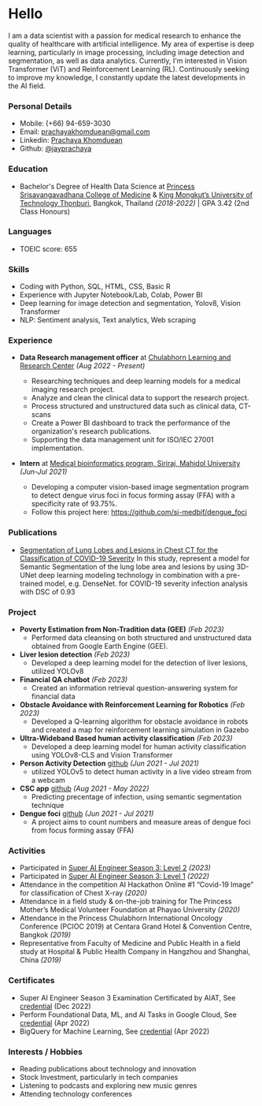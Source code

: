 # Hello
I am a data scientist with a passion for medical research to enhance the quality of healthcare with artificial intelligence. My area of expertise is deep learning, particularly in image processing, including image detection and segmentation, as well as data analytics. Currently, I'm interested in Vision Transformer (ViT) and Reinforcement Learning (RL). Continuously seeking to improve my knowledge, I constantly update the latest developments in the AI field.

### Personal Details
* Mobile: (+66) 94-659-3030
* Email: prachayakhomduean@gmail.com
* Linkedin: [Prachaya Khomduean](https://www.linkedin.com/in/prachaya-khomduean/)
* Github: [@jayprachaya](https://github.com/jayprachaya)

### Education
* Bachelor's Degree of Health Data Science at [Princess Srisavangavadhana College of Medicine](https://pscm.cra.ac.th/) &
[King Mongkut’s University of Technology Thonburi](https://cpe.kmutt.ac.th/programs/bachelor_hds), Bangkok, Thailand *(2018-2022)* | GPA 3.42 (2nd Class Honours)

### Languages
* TOEIC score: 655

### Skills
* Coding with Python, SQL, HTML, CSS, Basic R
* Experience with Jupyter Notebook/Lab, Colab, Power BI
* Deep learning for image detection and segmentation, Yolov8, Vision Transformer
* NLP: Sentiment analysis, Text analytics, Web scraping

### Experience
- **Data Research management officer** at [Chulabhorn Learning and Research Center](https://www.cra.ac.th/en/service/centre_of_learning_and_research) *(Aug 2022 - Present)*
  - Researching techniques and deep learning models for a medical imaging research project.
  - Analyze and clean the clinical data to support the research project.
  - Process structured and unstructured data such as clinical data, CT-scans
  - Create a Power BI dashboard to track the performance of the organization's research publications.
  - Supporting the data management unit for ISO/IEC 27001 implementation.

- **Intern** at [Medical bioinformatics program, Siriraj, Mahidol University](https://www.sidmb.org/) *(Jun-Jul 2021)*
  - Developing a computer vision-based image segmentation program to detect dengue virus foci in focus forming assay (FFA) with a specificity rate of 93.75%.
  - Follow this project here: https://github.com/si-medbif/dengue_foci

### Publications
- [Segmentation of Lung Lobes and Lesions in Chest  CT for the Classification of COVID-19 Severity](https://doi.org/10.21203/rs.3.rs-2466037/v1)
  In this study, represent a model for Semantic Segmentation of the lung lobe area and lesions by using 3D-UNet deep learning modeling technology in combination with a pre-trained model, e.g. DenseNet. for COVID-19 severity infection analysis with DSC of 0.93

### Project
* **Poverty Estimation from Non-Tradition data (GEE)** *(Feb 2023)*
  - Performed data cleansing on both structured and unstructured data obtained from Google Earth Engine (GEE).
* **Liver lesion detection** *(Feb 2023)*
  - Developed a deep learning model for the detection of liver lesions, utilized YOLOv8
* **Financial QA chatbot** *(Feb 2023)*
  - Created an information retrieval question-answering system for financial data
* **Obstacle Avoidance with Reinforcement Learning for Robotics** *(Feb 2023)*
  - Developed a Q-learning algorithm for obstacle avoidance in robots and created a map for reinforcement learning simulation in Gazebo
* **Ultra-Wideband Based human activity classification** *(Feb 2023)*
  - Developed a deep learning model for human activity classification using YOLOv8-CLS and Vision Transformer
* **Person Activity Detection** [github](https://github.com/jayprachaya/ActivityDetect) *(Jun 2021 - Jul 2021)*
  - utilized YOLOv5 to detect human activity in a live video stream from a webcam
* **CSC app** [github](https://github.com/jayprachaya/csc-app) *(Aug 2021 - May 2022)*
  - Predicting precentage of infection, using semantic segmentation technique
* **Dengue foci** [github](https://github.com/jayprachaya/csc-app) *(Jun 2021 - Jul 2021)*
  - A project aims to count numbers and measure areas of dengue foci from focus forming assay (FFA)

### Activities
* Participated in [Super AI Engineer Season 3: Level 2](https://superai.aiat.or.th/) *(2023)*
* Participated in [Super AI Engineer Season 3: Level 1](https://superai.aiat.or.th/) *(2022)*
* Attendance in the competition AI Hackathon Online #1 “Covid-19 Image” for classification of Chest X-ray *(2020)*
* Attendance in a field study & on-the-job training for The Princess Mother’s Medical Volunteer Foundation at Phayao University *(2020)*
* Attendance in the Princess Chulabhorn International Oncology Conference (PCIOC 2019) at Centara Grand Hotel & Convention Centre, Bangkok *(2019)*
* Representative from Faculty of Medicine and Public Health in a field study at Hospital & Public Health Company in Hangzhou and Shanghai, China *(2019)*

### Certificates
* Super AI Engineer Season 3 Examination Certificated by AIAT, See [credential](https://assessment.aiat.or.th/certificate/be45c216-a3b3-4262-a379-fd3d23b60361) (Dec 2022)
* Perform Foundational Data, ML, and AI Tasks in Google Cloud, See [credential](https://www.cloudskillsboost.google/public_profiles/df984c13-3863-40b7-8dbd-9299a8f15f92/badges/1820118?utm_medium=social&utm_source=linkedin&utm_campaign=ql-social-share) (Apr 2022)
* BigQuery for Machine Learning, See [credential](https://www.cloudskillsboost.google/public_profiles/df984c13-3863-40b7-8dbd-9299a8f15f92/badges/1822070) (Apr 2022)

### Interests / Hobbies
* Reading publications about technology and innovation
* Stock Investment, particularly in tech companies
* Listening to podcasts and exploring new music genres
* Attending technology conferences